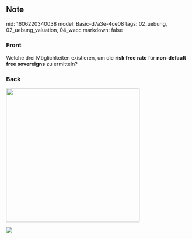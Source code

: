 ## Note
nid: 1606220340038
model: Basic-d7a3e-4ce08
tags: 02_uebung, 02_uebung_valuation, 04_wacc
markdown: false

### Front
<p>Welche drei Möglichkeiten existieren, um die <b>risk free
rate</b> für <b>non-default free sovereigns</b> zu ermitteln?

### Back
<p><img src="12X9WqMJ4AqTu3SUc8FE.png" style="width: 366px;">
<p><img src="paste-f9bed423705e89570aa766fbbe9336ecfdf9c367.jpg">
